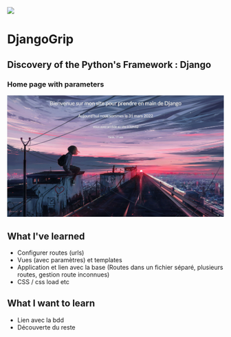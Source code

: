 <img src='https://img.shields.io/badge/Python-Django-green'>

# DjangoGrip

## Discovery of the Python's Framework : Django

### Home page with parameters

<img   src="readme_img.png">
 
## What I've learned

- Configurer routes (urls)
- Vues (avec paramètres) et templates
- Application et lien avec la base (Routes dans un fichier séparé, plusieurs routes, gestion route inconnues)
- CSS / css load etc

## What I want to learn

- Lien avec la bdd
- Découverte du reste
